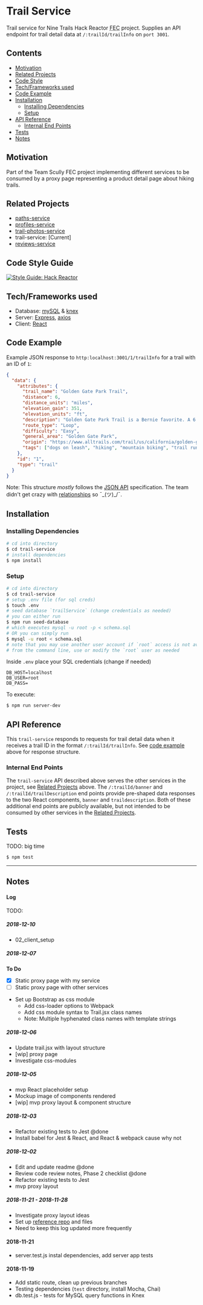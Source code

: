 # Trail Service

Trail service for Nine Trails Hack Reactor <abbr title="Front End Capstone">FEC</abbr> project. Supplies an API endpoint for trail detail data at `/:trailId/trailInfo` on `port 3001`.

## Contents

<!-- TOC updateOnSave:false -->
  * [Motivation](#motivation)
  * [Related Projects](#related-projects)
  * [Code Style](#code-style)
  * [Tech/Frameworks used](#techframeworks-used)
  * [Code Example](#code-example)
  * [Installation](#installation)
    * [Installing Dependencies](#installing-dependencies)
    * [Setup](#setup)
  * [API Reference](#api-reference)
    * [Internal End Points](#internal-endpoints)  
  * [Tests](#tests)
  * [Notes](#notes)
<!-- /TOC -->

## Motivation

Part of the Team Scully FEC project implementing different services to be consumed by a proxy page representing a product detail page about hiking trails.

## Related Projects

* [paths-service](https://github.com/rpt09-scully/paths-service)
* [profiles-service](https://github.com/rpt09-scully/profile-service)
* [trail-photos-service](https://github.com/rpt09-scully/trail-photos-service)
* trail-service: [Current]
* [reviews-service](https://github.com/rpt09-scully/reviews-service)

## Code Style Guide

[![Style Guide: Hack Reactor](https://img.shields.io/badge/Style%20Guide-Hack%20Reactor-blue.svg)](https://github.com/hackreactor-labs/eslint-config-hackreactor)

## Tech/Frameworks used

* Database: [mySQL](https://dev.mysql.com/doc/refman/5.7/en/) & [knex](https://knexjs.org/)  
* Server: [Express](http://expressjs.com/), [axios](https://www.npmjs.com/package/axios)  
* Client: [React](https://reactjs.org/)

## Code Example

Example JSON response to `http:localhost:3001/1/trailInfo` for a trail with an ID of `1`:

```json
{
  "data": {
    "attributes": {
      "trail_name": "Golden Gate Park Trail",
      "distance": 6,
      "distance_units": "miles",
      "elevation_gain": 351,
      "elevation_units": "ft",
      "description": "Golden Gate Park Trail is a Bernie favorite. A 6.1 mile heavily trafficked loop trail located near San Francisco, California that features a lake and is good for all skill levels. The trail offers a number of activity options and is accessible year-round. Dogs are also able to use this trail but must be approved by Bernie.",
      "route_type": "Loop",
      "difficulty": "Easy",
      "general_area": "Golden Gate Park",
      "origin": "https://www.alltrails.com/trail/us/california/golden-gate-park-trail",
      "tags": ["dogs on leash", "hiking", "mountain biking", "trail running", "walking", "views", "wildlife", "muddy", "dog friendly", "backpacking", "birding", "historic site"]
    },
    "id": "1",
    "type": "trail"
  }
}
```

Note: This structure _mostly_ follows the [JSON API](https://jsonapi.org/format/) specification. The team didn't get crazy with [relationships](https://jsonapi.org/format/#document-resource-object-relationships) so ¯\_(ツ)_/¯.  

## Installation

### Installing Dependencies

```sh
# cd into directory
$ cd trail-service
# install dependencies
$ npm install
```

### Setup

``` sh
# cd into directory
$ cd trail-service
# setup .env file (for sql creds)
$ touch .env 
# seed database `trailService` (change credentials as needed)  
# you can either run  
$ npm run seed-database  
# which executes mysql -u root -p < schema.sql  
# OR you can simply run  
$ mysql -u root < schema.sql
# note that you may use another user account if `root` access is not available
# from the command line, use or modify the `root` user as needed
```

Inside `.env` place your SQL credentials (change if needed)  
``` 
DB_HOST=localhost
DB_USER=root
DB_PASS=
```

To execute:

``` sh
$ npm run server-dev
```

## API Reference

This `trail-service` responds to requests for trail detail data when it receives a trail ID in the format `/:trailId/trailInfo`. See [code example](#code-example) above for response structure.

### Internal End Points

The `trail-service` API described above serves the other services in the project, see [Related Projects](#related-projects) above. The `/:trailId/banner` and `/:trailId/trailDescription` end points provide pre-shaped data responses to the two React components, `banner` and `traildescription`. Both of these additional end points are publicly available, but not intended to be consumed by other services in the [Related Projects](#related-projects).

## Tests

TODO:  big time

```sh
$ npm test
```

* * *

## Notes

#### Log

TODO:

##### 2018-12-10 

* 02_client_setup

##### 2018-12-07 

**To Do**  
- [x] Static proxy page with my service
- [ ] Static proxy page with other services

* Set up Bootstrap as css module
  * Add css-loader options to Webpack 
  * Add css module syntax to Trail.jsx class names
  * Note: Multiple hyphenated class names with template strings

##### 2018-12-06

* Update trail.jsx with layout structure
* [wip] proxy page
* Investigate css-modules

##### 2018-12-05

* mvp React placeholder setup
* Mockup image of components rendered
* [wip] mvp proxy layout & component structure

##### 2018-12-03 

* Refactor existing tests to Jest @done
* Install babel for Jest & React, and React & webpack cause why not

##### 2018-12-02 

* Edit and update readme @done
* Review code review notes, Phase 2 checklist @done
* Refactor existing tests to Jest
* mvp proxy layout

##### 2018-11-21 - 2018-11-28

* Investigate proxy layout ideas
* Set up [reference repo](https://github.com/rpt09-scully/proxy-reference-files) and files
* Need to keep this log updated more frequently

#### 2018-11-21 

* server.test.js instal dependencies, add server app tests

#### 2018-11-19 
* Add static route, clean up previous branches
* Testing dependencies (`test` directory, install Mocha, Chai)
* db.test.js - tests for MySQL query functions in Knex

